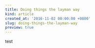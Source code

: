 ```yaml
---
title: Doing things the layman way
kind: article
created_at: '2016-11-02 00:00:00 +0800'
slug: doing-things-the-layman-way
preview: true
---
```


test
